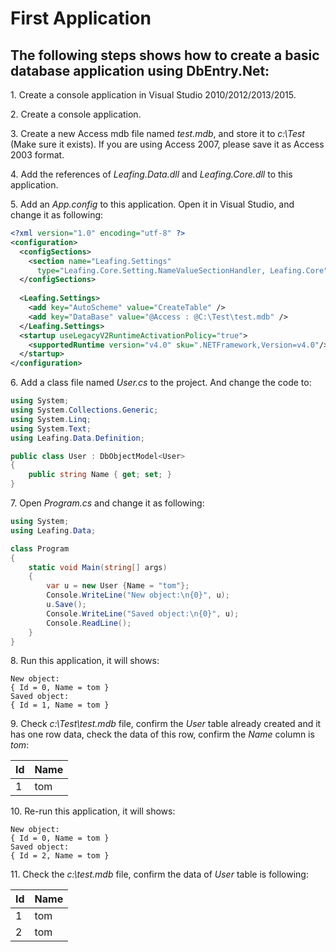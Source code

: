 First Application
==========

The following steps shows how to create a basic database application using DbEntry.Net:
----------

1\. Create a console application in Visual Studio 2010/2012/2013/2015.

2\. Create a console application.

3\. Create a new Access mdb file named *test.mdb*, and store it to *c:\Test* (Make sure it exists). If you are using Access 2007, please save it as Access 2003 format.

4\. Add the references of *Leafing.Data.dll* and *Leafing.Core.dll* to this application.

5\. Add an *App.config* to this application. Open it in Visual Studio, and change it as following:

````xml
<?xml version="1.0" encoding="utf-8" ?>
<configuration>
  <configSections>
    <section name="Leafing.Settings"
      type="Leafing.Core.Setting.NameValueSectionHandler, Leafing.Core" />
  </configSections>
 
  <Leafing.Settings>
    <add key="AutoScheme" value="CreateTable" />
    <add key="DataBase" value="@Access : @C:\Test\test.mdb" />
  </Leafing.Settings>
  <startup useLegacyV2RuntimeActivationPolicy="true">
    <supportedRuntime version="v4.0" sku=".NETFramework,Version=v4.0"/>
  </startup>
</configuration>
````

6\. Add a class file named *User.cs* to the project. And change the code to:

````c#
using System;
using System.Collections.Generic;
using System.Linq;
using System.Text;
using Leafing.Data.Definition;

public class User : DbObjectModel<User>
{
    public string Name { get; set; }
}
````

7\. Open *Program.cs* and change it as following:

````c#
using System;
using Leafing.Data;

class Program
{
    static void Main(string[] args)
    {
        var u = new User {Name = "tom"};
        Console.WriteLine("New object:\n{0}", u);
        u.Save();
        Console.WriteLine("Saved object:\n{0}", u);
        Console.ReadLine();
    }
}
````

8\. Run this application, it will shows:

````
New object:
{ Id = 0, Name = tom }
Saved object:
{ Id = 1, Name = tom }
````

9\. Check *c:\Test\test.mdb* file, confirm the *User* table already created and it has one row data, check the data of this row, confirm the *Name* column is *tom*:

| Id    | Name  |
| ----- | ----- |
| 1     | tom   |

10\. Re-run this application, it will shows:

````
New object:
{ Id = 0, Name = tom }
Saved object:
{ Id = 2, Name = tom }
````

11\. Check the *c:\test.mdb* file, confirm the data of *User* table is following:

| Id    | Name  |
| ----- | ----- |
| 1     | tom   |
| 2     | tom   |
